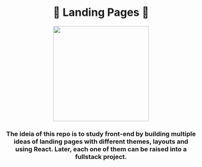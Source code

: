 <h1 align="center">🛬 Landing Pages 🛬</h1>

<p align="center">
    <a href="https://reactnative.dev/">
        <img src="https://upload.wikimedia.org/wikipedia/commons/thumb/a/a7/React-icon.svg/1280px-React-icon.svg.png" width=250px />
    </a>
</p>

<h3 align="center">The ideia of this repo is to study front-end by building multiple ideas of landing pages with different themes, layouts and using React. Later, each one of them can be raised into a fullstack project.
</h3>
